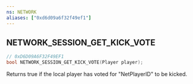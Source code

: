 ```yaml
---
ns: NETWORK
aliases: ["0xd6d09a6f32f49ef1"]
---
```

## NETWORK_SESSION_GET_KICK_VOTE

```c
// 0xD6D09A6F32F49EF1
bool NETWORK_SESSION_GET_KICK_VOTE(Player player);
```

Returns true if the local player has voted for "NetPlayerID" to be kicked.

